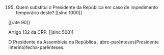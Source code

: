 195. Quem substitui o Presidente da República em caso de impedimento temporário deste?
[[slnc 1000]]

[[rate 90]]

Artigo 132 da CRP.
[[slnc 500]]

O Presidente da Assembleia da República , abre-parênteses(Presidente interino)fecha-parênteses.
